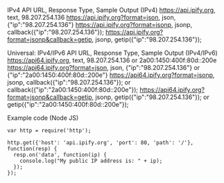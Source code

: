 IPv4
API URL, Response Type,	Sample Output (IPv4)
https://api.ipify.org, text, 98.207.254.136
https://api.ipify.org?format=json, json, {"ip":"98.207.254.136"}
https://api.ipify.org?format=jsonp, jsonp, callback({"ip":"98.207.254.136"});
https://api.ipify.org?format=jsonp&callback=getip, jsonp, getip({"ip":"98.207.254.136"});




Universal: IPv4/IPv6
API URL, Response Type, Sample Output (IPv4/IPv6)
https://api64.ipify.org, text, 98.207.254.136 or 2a00:1450:400f:80d::200e
https://api64.ipify.org?format=json, json, {"ip":"98.207.254.136"} or {"ip":"2a00:1450:400f:80d::200e"}
https://api64.ipify.org?format=jsonp, jsonp, callback({"ip":"98.207.254.136"}); or callback({"ip":"2a00:1450:400f:80d::200e"});
https://api64.ipify.org?format=jsonp&callback=getip, jsonp, getip({"ip":"98.207.254.136"}); or getip({"ip":"2a00:1450:400f:80d::200e"});



Example code (Node JS) 

```
var http = require('http');

http.get({'host': 'api.ipify.org', 'port': 80, 'path': '/'}, function(resp) {
  resp.on('data', function(ip) {
    console.log("My public IP address is: " + ip);
  });
});
```